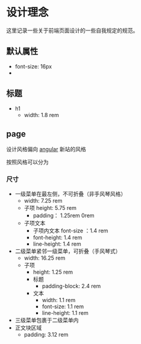 # 设计理念

这里记录一些关于前端页面设计的一些自我规定的规范。

## 默认属性

- font-size: 16px
-

## 标题

- h1
  - width: 1.8 rem

## page

设计风格偏向 [angular] 新站的风格

按照风格可以分为

### 尺寸

- 一级菜单在最左侧，不可折叠（非手风琴风格）
  - width: 7.25 rem
  - 子项 height: 5.75 rem
    - padding： 1.25rem 0rem
  - 子项文本
    - 子项内文本 font-size ：1.4 rem
    - font-height: 1.4 rem
    - line-height: 1.4 rem
- 二级菜单紧邻一级菜单，可折叠（手风琴式）
  - width: 16.25 rem
  - 子项
    - height: 1.25 rem
    - 标题
      - padding-block: 2.4 rem
    - 文本
      - width: 1.1 rem
      - font-size: 1.1 rem
      - line-height: 1.1 rem
- 三级菜单包裹于二级菜单内
- 正文块区域
  - padding: 3.12 rem

[angular]: https://angular.dev/
